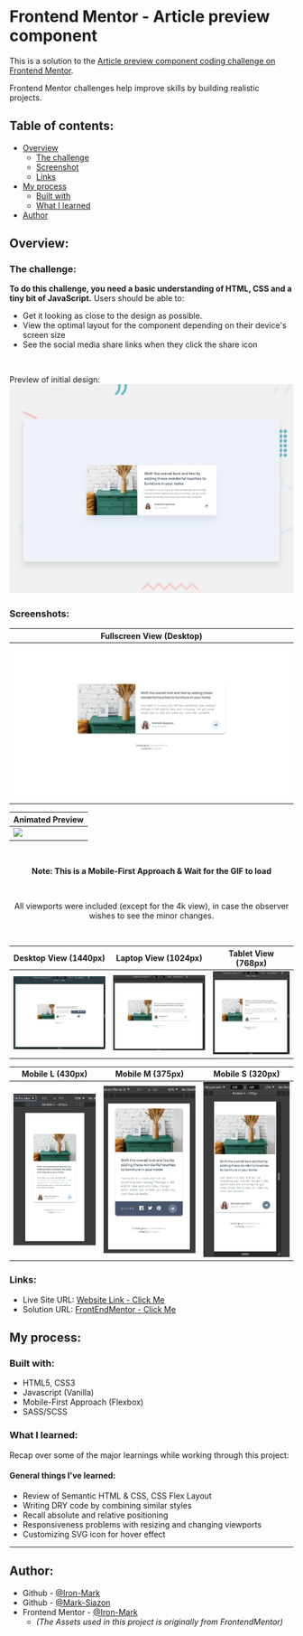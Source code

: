 # Frontend Mentor - Article preview component

This is a solution to the [Article preview component coding challenge on Frontend Mentor](https://www.frontendmentor.io/challenges/article-preview-component-dYBN_pYFT).

Frontend Mentor challenges help improve skills by building realistic projects.

## Table of contents:

- [Overview](#overview)
  - [The challenge](#the-challenge)
  - [Screenshot](#screenshots)
  - [Links](#links)
- [My process](#my-process)
  - [Built with](#built-with)
  - [What I learned](#what-i-learned)
- [Author](#author)

## Overview:

### The challenge:
**To do this challenge, you need a basic understanding of HTML, CSS and a tiny bit of JavaScript.**
Users should be able to:

- Get it looking as close to the design as possible.
- View the optimal layout for the component depending on their device's screen size
- See the social media share links when they click the share icon

<br>

Preview of initial design:
![Design preview for the Order summary card coding challenge](./documentation/design/desktop-preview.jpg)

### Screenshots:

<div align="center">

| Fullscreen View (Desktop)                             |
| ----------------------------------------------------- |
| ![](documentation/design-finished/0.1-Original.jpg) | 

| Animated Preview |
| ---------------------------------------------------------------------------------- |
| ![](documentation/design-finished/0.3-animatedResult.gif)                          |

<br>

**Note: This is a Mobile-First Approach & Wait for the GIF to load**

<br>

All viewports were included (except for the 4k view), in case the observer wishes to see the minor changes.

<br>

| Desktop View (1440px)                                | Laptop View (1024px)                                | Tablet View (768px)                                    |
| ---------------------------------------------------- | --------------------------------------------------- | ------------------------------------------------------ |
| ![](documentation/design-finished/1.0-Desktop.jpg) | ![](documentation/design-finished/1.1-Laptop.jpg) | ![](documentation/design-finished/1.2-Tablet.jpg) |

| Mobile L (430px)                                     | Mobile M (375px)                          | Mobile S (320px)                          |
| ----------------------------------------------------- | ---------------------------------------------------- | ---------------------------------------------------- |
| ![](documentation/design-finished/1.3-MobileL.jpg) | ![](documentation/design-finished/1.4-MobileM.jpg) | ![](documentation/design-finished/1.5-MobileS.jpg) |
</div>

### Links:

- Live Site URL: [Website Link - Click Me](https://mark-siazon.github.io/FM-Article-Prev-Component/)
- Solution URL: [FrontEndMentor - Click Me](https://www.frontendmentor.io/solutions/article-preview-component-responsive-mobile-first-js-flexbox-scss-SwIx9agMs9)

## My process:

### Built with:

- HTML5, CSS3 
- Javascript (Vanilla)
- Mobile-First Approach (Flexbox)
- SASS/SCSS

### What I learned:

Recap over some of the major learnings while working through this project:

#### General things I've learned:

- Review of Semantic HTML & CSS, CSS Flex Layout
- Writing DRY code by combining similar styles
- Recall absolute and relative positioning
- Responsiveness problems with resizing and changing viewports
- Customizing SVG icon for hover effect

<hr>

## Author:

- Github - [@Iron-Mark](https://github.com/Iron-Mark)
- Github - [@Mark-Siazon](https://github.com/Mark-Siazon)
- Frontend Mentor - [@Iron-Mark](https://www.frontendmentor.io/profile/Iron-Mark)
  - _(The Assets used in this project is originally from FrontendMentor)_